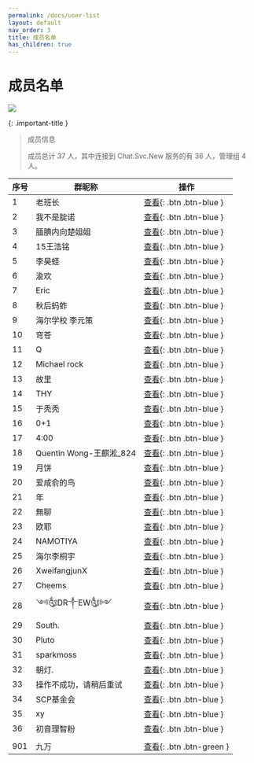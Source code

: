 ```yaml
---
permalink: /docs/user-list
layout: default
nav_order: 3
title: 成员名单
has_children: true
---
```


# 成员名单

![](https://img.shields.io/badge/上次更新-2023.8.14-a)

{: .important-title }
> 成员信息
>
> 成员总计 37 人，其中连接到 Chat.Svc.New 服务的有 36 人，管理组 4 人。


|序号|群昵称|操作|
|-|-|-|
|1|老班长|[查看](/study-together-docs/docs/user-list/1.html){: .btn .btn-blue }|
|2|我不是腚诺|[查看](/study-together-docs/docs/user-list/2.html){: .btn .btn-blue }|
|3|腼腆内向楚姐姐|[查看](/study-together-docs/docs/user-list/3.html){: .btn .btn-blue }|
|4|15王浩铭|[查看](/study-together-docs/docs/user-list/4.html){: .btn .btn-blue }|
|5|李昊蛏|[查看](/study-together-docs/docs/user-list/5.html){: .btn .btn-blue }|
|6|渝欢|[查看](/study-together-docs/docs/user-list/6.html){: .btn .btn-blue }|
|7|Eric|[查看](/study-together-docs/docs/user-list/7.html){: .btn .btn-blue }|
|8|秋后蚂蚱|[查看](/study-together-docs/docs/user-list/8.html){: .btn .btn-blue }|
|9|海尔学校 李元策|[查看](/study-together-docs/docs/user-list/9.html){: .btn .btn-blue }|
|10|穹苍|[查看](/study-together-docs/docs/user-list/10.html){: .btn .btn-blue }|
|11|Q|[查看](/study-together-docs/docs/user-list/11.html){: .btn .btn-blue }|
|12|Michael rock|[查看](/study-together-docs/docs/user-list/12.html){: .btn .btn-blue }|
|13|故里|[查看](/study-together-docs/docs/user-list/13.html){: .btn .btn-blue }|
|14|THY|[查看](/study-together-docs/docs/user-list/14.html){: .btn .btn-blue }|
|15|于秃秃|[查看](/study-together-docs/docs/user-list/15.html){: .btn .btn-blue }|
|16|0+1|[查看](/study-together-docs/docs/user-list/16.html){: .btn .btn-blue }|
|17|4:00|[查看](/study-together-docs/docs/user-list/17.html){: .btn .btn-blue }|
|18|Quentin Wong-王麒淞_824|[查看](/study-together-docs/docs/user-list/18.html){: .btn .btn-blue }|
|19|月饼|[查看](/study-together-docs/docs/user-list/19.html){: .btn .btn-blue }|
|20|爱咸俞的鸟|[查看](/study-together-docs/docs/user-list/20.html){: .btn .btn-blue }|
|21|年|[查看](/study-together-docs/docs/user-list/21.html){: .btn .btn-blue }|
|22|無聊|[查看](/study-together-docs/docs/user-list/22.html){: .btn .btn-blue }|
|23|欧耶|[查看](/study-together-docs/docs/user-list/23.html){: .btn .btn-blue }|
|24|NAMOTIYA|[查看](/study-together-docs/docs/user-list/24.html){: .btn .btn-blue }|
|25|海尔李桐宇|[查看](/study-together-docs/docs/user-list/25.html){: .btn .btn-blue }|
|26|XweifangjunX|[查看](/study-together-docs/docs/user-list/26.html){: .btn .btn-blue }|
|27|Cheems|[查看](/study-together-docs/docs/user-list/27.html){: .btn .btn-blue }|
|28|༺༃DR༒EW༃༻|[查看](/study-together-docs/docs/user-list/28.html){: .btn .btn-blue }|
|29|South.|[查看](/study-together-docs/docs/user-list/29.html){: .btn .btn-blue }|
|30|Pluto|[查看](/study-together-docs/docs/user-list/30.html){: .btn .btn-blue }|
|31|sparkmoss|[查看](/study-together-docs/docs/user-list/31.html){: .btn .btn-blue }|
|32|朝灯.|[查看](/study-together-docs/docs/user-list/32.html){: .btn .btn-blue }|
|33|操作不成功，请稍后重试|[查看](/study-together-docs/docs/user-list/33.html){: .btn .btn-blue }|
|34|SCP基金会|[查看](/study-together-docs/docs/user-list/34.html){: .btn .btn-blue }|
|35|xy|[查看](/study-together-docs/docs/user-list/35.html){: .btn .btn-blue }|
|36|初音理智粉|[查看](/study-together-docs/docs/user-list/36.html){: .btn .btn-blue }|
|||
|901|九万|[查看](/study-together-docs/docs/user-list/901.html){: .btn .btn-green }|
